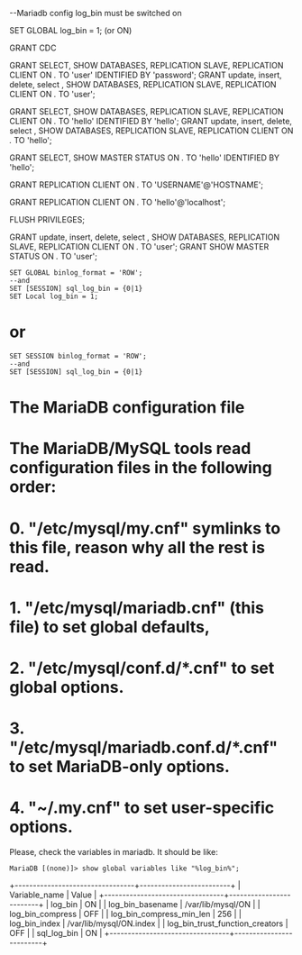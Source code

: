 


--Mariadb config
log_bin must be switched on 

SET GLOBAL log_bin = 1;  (or ON)


GRANT CDC


GRANT SELECT, SHOW DATABASES, REPLICATION SLAVE, REPLICATION CLIENT ON *.* TO 'user' IDENTIFIED BY 'password';
GRANT update, insert, delete, select , SHOW DATABASES, REPLICATION SLAVE, REPLICATION CLIENT ON *.* TO 'user';

GRANT SELECT, SHOW DATABASES, REPLICATION SLAVE, REPLICATION CLIENT ON *.* TO 'hello' IDENTIFIED BY 'hello';
GRANT update, insert, delete, select , SHOW DATABASES, REPLICATION SLAVE, REPLICATION CLIENT ON *.* TO 'hello';

GRANT SELECT, SHOW MASTER STATUS ON *.* TO 'hello' IDENTIFIED BY 'hello';

GRANT REPLICATION CLIENT
ON *.*
TO 'USERNAME'@'HOSTNAME';

GRANT REPLICATION CLIENT
ON *.*
TO 'hello'@'localhost';


FLUSH PRIVILEGES;

GRANT update, insert, delete, select , SHOW DATABASES, REPLICATION SLAVE, REPLICATION CLIENT ON *.* TO 'user';
GRANT SHOW MASTER STATUS ON *.* TO 'user';



```
SET GLOBAL binlog_format = 'ROW';
--and
SET [SESSION] sql_log_bin = {0|1}
SET Local log_bin = 1;
```

# or

```
SET SESSION binlog_format = 'ROW';
--and
SET [SESSION] sql_log_bin = {0|1}
```

# The MariaDB configuration file
#
# The MariaDB/MySQL tools read configuration files in the following order:
# 0. "/etc/mysql/my.cnf" symlinks to this file, reason why all the rest is read.
# 1. "/etc/mysql/mariadb.cnf" (this file) to set global defaults,
# 2. "/etc/mysql/conf.d/*.cnf" to set global options.
# 3. "/etc/mysql/mariadb.conf.d/*.cnf" to set MariaDB-only options.
# 4. "~/.my.cnf" to set user-specific options.



Please, check the variables in mariadb. It should be like:

```
MariaDB [(none)]> show global variables like "%log_bin%";
```

+---------------------------------+-------------------------+
| Variable_name                   | Value                   |
+---------------------------------+-------------------------+
| log_bin                         | ON                      |
| log_bin_basename                | /var/lib/mysql/ON       |
| log_bin_compress                | OFF                     |
| log_bin_compress_min_len        | 256                     |
| log_bin_index                   | /var/lib/mysql/ON.index |
| log_bin_trust_function_creators | OFF                     |
| sql_log_bin                     | ON                      |
+---------------------------------+-------------------------+
